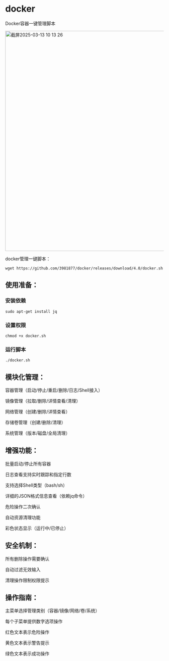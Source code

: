 # docker
Docker容器一键管理脚本

<img width="697" alt="截屏2025-03-13 10 13 26" src="https://github.com/user-attachments/assets/41b833ac-2d99-48e1-abf8-5ffae52e6c99" />

docker管理一键脚本：
```
wget https://github.com/3981877/docker/releases/download/4.0/docker.sh
```
## 使用准备：

### 安装依赖
```
sudo apt-get install jq
```
### 设置权限
```
chmod +x docker.sh
```
### 运行脚本
```
./docker.sh
```

## 模块化管理：
容器管理（启动/停止/重启/删除/日志/Shell接入）

镜像管理（拉取/删除/详情查看/清理）

网络管理（创建/删除/详情查看）

存储卷管理（创建/删除/清理）

系统管理（版本/磁盘/全局清理）

## 增强功能：
批量启动/停止所有容器

日志查看支持实时跟踪和指定行数

支持选择Shell类型（bash/sh）

详细的JSON格式信息查看（依赖jq命令）

危险操作二次确认

自动资源清理功能

彩色状态显示（运行中/已停止）

## 安全机制：
所有删除操作需要确认

自动过滤无效输入

清理操作限制权限提示

## 操作指南：
主菜单选择管理类别（容器/镜像/网络/卷/系统）

每个子菜单提供数字选项操作

红色文本表示危险操作

黄色文本表示警告提示

绿色文本表示成功操作
